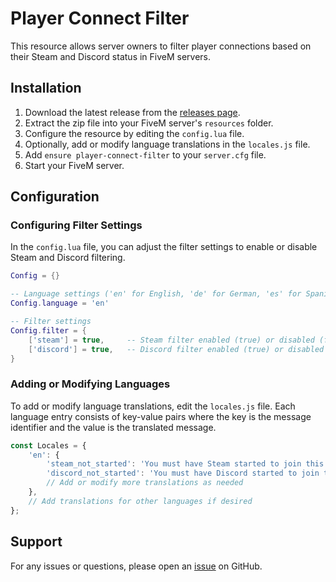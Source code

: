 # Player Connect Filter

This resource allows server owners to filter player connections based on their Steam and Discord status in FiveM servers.

## Installation

1. Download the latest release from the [releases page](https://github.com/Diosk2k/dv_appfilter).
2. Extract the zip file into your FiveM server's `resources` folder.
3. Configure the resource by editing the `config.lua` file.
4. Optionally, add or modify language translations in the `locales.js` file.
5. Add `ensure player-connect-filter` to your `server.cfg` file.
6. Start your FiveM server.

## Configuration

### Configuring Filter Settings

In the `config.lua` file, you can adjust the filter settings to enable or disable Steam and Discord filtering.

```lua
Config = {}

-- Language settings ('en' for English, 'de' for German, 'es' for Spanish)
Config.language = 'en'

-- Filter settings
Config.filter = {
    ['steam'] = true,     -- Steam filter enabled (true) or disabled (false)
    ['discord'] = true,   -- Discord filter enabled (true) or disabled (false)
}
```

### Adding or Modifying Languages

To add or modify language translations, edit the `locales.js` file. Each language entry consists of key-value pairs where the key is the message identifier and the value is the translated message.

```javascript
const Locales = {
    'en': {
        'steam_not_started': 'You must have Steam started to join this server.',
        'discord_not_started': 'You must have Discord started to join this server.',
        // Add or modify more translations as needed
    },
    // Add translations for other languages if desired
};
```

## Support

For any issues or questions, please open an [issue](https://github.com/Diosk2k/dv_appfilter/issues) on GitHub.
